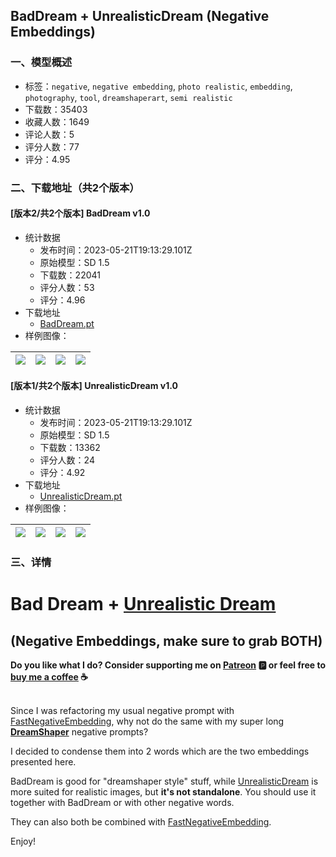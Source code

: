## BadDream + UnrealisticDream (Negative Embeddings)
### 一、模型概述

- 标签：`negative`, `negative embedding`, `photo realistic`, `embedding`, `photography`, `tool`, `dreamshaperart`, `semi realistic`
- 下载数：35403
- 收藏人数：1649
- 评论人数：5
- 评分人数：77
- 评分：4.95

### 二、下载地址（共2个版本）

#### [版本2/共2个版本] BadDream v1.0

- 统计数据
  - 发布时间：2023-05-21T19:13:29.101Z
  - 原始模型：SD 1.5
  - 下载数：22041
  - 评分人数：53
  - 评分：4.96
- 下载地址
  - [BadDream.pt](https://civitai.com/api/download/models/77169)
- 样例图像：

| <img src="https://image.civitai.com/xG1nkqKTMzGDvpLrqFT7WA/03dbe944-2b6c-46c1-885e-ed90a32dc256/width=450/865300.jpeg" /> | <img src="https://image.civitai.com/xG1nkqKTMzGDvpLrqFT7WA/5184344c-f935-4063-b5b3-10be10163d60/width=450/998685.jpeg" /> | <img src="https://image.civitai.com/xG1nkqKTMzGDvpLrqFT7WA/3eff02bc-b7de-46bc-b894-ec4f8d2c7b6b/width=450/886028.jpeg" /> | <img src="https://image.civitai.com/xG1nkqKTMzGDvpLrqFT7WA/6b6fe29b-3c7a-49a6-9a95-071c9066de40/width=450/887889.jpeg" /> |
| ---- | ---- | ---- | ---- |

#### [版本1/共2个版本] UnrealisticDream v1.0

- 统计数据
  - 发布时间：2023-05-21T19:13:29.101Z
  - 原始模型：SD 1.5
  - 下载数：13362
  - 评分人数：24
  - 评分：4.92
- 下载地址
  - [UnrealisticDream.pt](https://civitai.com/api/download/models/77173)
- 样例图像：

| <img src="https://image.civitai.com/xG1nkqKTMzGDvpLrqFT7WA/d15645f6-35e8-4217-9140-d16312a700be/width=450/998690.jpeg" /> | <img src="https://image.civitai.com/xG1nkqKTMzGDvpLrqFT7WA/414aec68-ccaa-41a7-9808-ff01954ba762/width=450/998692.jpeg" /> | <img src="https://image.civitai.com/xG1nkqKTMzGDvpLrqFT7WA/bdf68f91-cb0f-415e-b318-8273bfb7dee9/width=450/887959.jpeg" /> | <img src="https://image.civitai.com/xG1nkqKTMzGDvpLrqFT7WA/667c31ec-4f54-4de4-ba79-f0618a505612/width=450/887890.jpeg" /> |
| ---- | ---- | ---- | ---- |


### 三、详情
<h1>Bad Dream + <a rel="ugc" href="https://civitai.com/models/72437?modelVersionId=77173">Unrealistic Dream</a></h1><h2>(Negative Embeddings, make sure to grab BOTH)</h2><p><strong>Do you like what I do? Consider supporting me on </strong><a target="_blank" rel="ugc" href="https://www.patreon.com/Lykon275"><strong>Patreon</strong></a><strong> 🅿️ or feel free to </strong><a target="_blank" rel="ugc" href="https://snipfeed.co/lykon"><strong>buy me a coffee</strong></a><strong> ☕</strong></p><p><br />Since I was refactoring my usual negative prompt with <a target="_blank" rel="ugc" href="https://civitai.com/models/71961/fast-negative-embedding">FastNegativeEmbedding</a>, why not do the same with my super long <a target="_blank" rel="ugc" href="https://civitai.com/models/4384"><strong>DreamShaper</strong></a> negative prompts?</p><p>I decided to condense them into 2 words which are the two embeddings presented here.</p><p>BadDream is good for "dreamshaper style" stuff, while <a target="_blank" rel="ugc" href="https://civitai.com/models/72437?modelVersionId=77173">UnrealisticDream</a> is more suited for realistic images, but <strong>it's not standalone</strong>. You should use it together with BadDream or with other negative words.</p><p>They can also both be combined with <a target="_blank" rel="ugc" href="https://civitai.com/models/71961/fast-negative-embedding">FastNegativeEmbedding</a>.</p><p>Enjoy!</p>